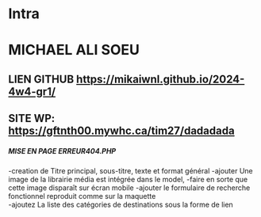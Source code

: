 # Intra
# MICHAEL ALI SOEU
## LIEN GITHUB https://mikaiwnl.github.io/2024-4w4-gr1/
## SITE WP: https://gftnth00.mywhc.ca/tim27/dadadada

##### MISE EN  PAGE ERREUR404.PHP
-creation de Titre principal, sous-titre, texte et format général
-ajouter	Une image de la librairie média est intégrée dans le model, 
-faire  en sorte que cette image disparaît sur écran mobile 
-ajouter	 le formulaire de recherche fonctionnel reproduit comme sur la maquette  
-ajoutez 	La liste des catégories de destinations sous la forme de lien 
